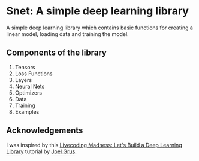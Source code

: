 # Snet: A simple deep learning library

A simple deep learning library which contains basic functions for creating a linear model, loading data and training the model.

## Components of the library

1. Tensors
2. Loss Functions
3. Layers
4. Neural Nets
5. Optimizers
6. Data
7. Training
8. Examples

## Acknowledgements

I was inspired by this [Livecoding Madness: Let's Build a Deep Learning Library](https://github.com/joelgrus/joelnet) tutorial by [Joel Grus](https://joelgrus.com/).
